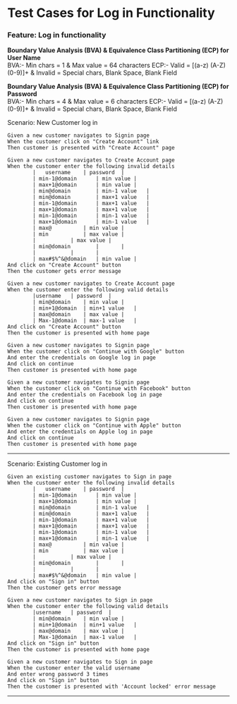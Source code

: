 # Test Cases for Log in Functionality

### Feature: Log in functionality

**Boundary Value Analysis (BVA) & Equivalence Class Partitioning (ECP) for User Name**  
BVA:- Min chars = 1 & Max value = 64 characters
ECP:- Valid = [(a-z) (A-Z) (0-9)]+	& Invalid = Special chars, Blank Space, Blank Field 

**Boundary Value Analysis (BVA) & Equivalence Class Partitioning (ECP) for Password**  
BVA:- Min chars = 4 & Max value = 6 characters
ECP:- Valid = [(a-z) (A-Z) (0-9)]+	& Invalid = Special chars, Blank Space, Blank Field  
 
Scenario: New Customer log in

	Given a new customer navigates to Signin page
	When the customer click on "Create Account" link
	Then customer is presented with "Create Account" page
	
    Given a new customer navigates to Create Account page
    When the customer enter the following invalid details
			|	username	| password	|
			| min-1@domain		| min value	|
			| max+1@domain		| min value	|
			| min@domain		| min-1 value	|
			| min@domain		| max+1 value	|
			| min-1@domain		| max+1 value	|
			| max+1@domain		| max+1 value	|
			| min-1@domain		| min-1 value	|
			| max+1@domain		| min-1 value	|
			| max@			| min value	|
			| min			| max value	|
			| 			| max value	|
			| min@domain		| 		|
			| 			| 		|
			| max#$%^&@domain	| min value	|
	And click on "Create Account" button
    Then the customer gets error message
	
	Given a new customer navigates to Create Account page
    When the customer enter the following valid details
			|username	| password	|
			| min@domain	| min value	|
			| min+1@domain	| min+1 value	|
			| max@domain	| max value	|
			| Max-1@domain	| max-1 value	|
	And click on "Create Account" button
    Then the customer is presented with home page
	
	Given a new customer navigates to Signin page
	When the customer click on "Continue with Google" button
	And enter the credentials on Google log in page
	And click on continue
	Then customer is presented with home page
	
	Given a new customer navigates to Signin page
	When the customer click on "Continue with Facebook" button
	And enter the credentials on Facebook log in page
	And click on continue
	Then customer is presented with home page
	
	Given a new customer navigates to Signin page
	When the customer click on "Continue with Apple" button
	And enter the credentials on Apple log in page
	And click on continue
	Then customer is presented with home page
	
-------------------	
Scenario: Existing Customer log in

    Given an existing customer navigates to Sign in page
    When the customer enter the following invalid details
			|	username	| password	|
			| min-1@domain		| min value	|
			| max+1@domain		| min value	|
			| min@domain		| min-1 value	|
			| min@domain		| max+1 value	|
			| min-1@domain		| max+1 value	|
			| max+1@domain		| max+1 value	|
			| min-1@domain		| min-1 value	|
			| max+1@domain		| min-1 value	|
			| max@			| min value	|
			| min			| max value	|
			| 			| max value	|
			| min@domain		| 		|
			| 			| 		|
			| max#$%^&@domain	| min value	|
	And click on "Sign in" button
    Then the customer gets error message
	
	Given a new customer navigates to Sign in page
    When the customer enter the following valid details
			|username	| password	|
			| min@domain	| min value	|
			| min+1@domain	| min+1 value	|
			| max@domain	| max value	|
			| Max-1@domain	| max-1 value	|
	And click on "Sign in" button
    Then the customer is presented with home page
	
	Given a new customer navigates to Sign in page
    When the customer enter the valid username
	And enter wrong password 3 times
	And click on "Sign in" button
    Then the customer is presented with 'Account locked' error message
   -------------------
